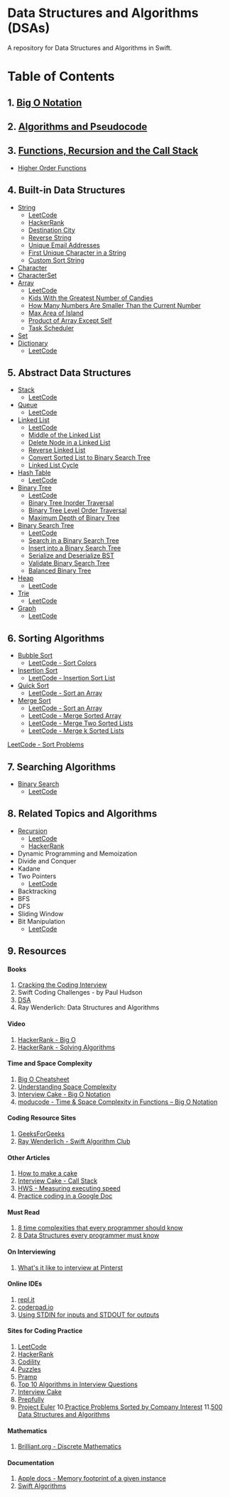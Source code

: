 # Data Structures and Algorithms (DSAs)

A repository for Data Structures and Algorithms in Swift. 

# Table of Contents 

## 1. [Big O Notation](https://github.com/alexpaul/Big-O-Notation) 

## 2. [Algorithms and Pseudocode](https://github.com/alexpaul/Algorithms-and-Pseudocode)

## 3. [Functions, Recursion and the Call Stack](https://github.com/alexpaul/Functions-Recursion-Call-Stack)

* [Higher Order Functions](https://github.com/alexpaul/Higher-Order-Functions)

## 4. Built-in Data Structures

* [String](https://github.com/alexpaul/String)
   * [LeetCode](https://leetcode.com/tag/string/)
   * [HackerRank](https://www.hackerrank.com/domains/algorithms/strings/page/1)
   * [Destination City](https://leetcode.com/problems/destination-city)
   * [Reverse String](https://leetcode.com/problems/reverse-string)
   * [Unique Email Addresses](https://leetcode.com/problems/unique-email-addresses)
   * [First Unique Character in a String](https://leetcode.com/problems/first-unique-character-in-a-string)
   * [Custom Sort String](https://leetcode.com/problems/custom-sort-string)
* [Character](https://github.com/alexpaul/Character-and-CharacterSet)
* [CharacterSet](https://github.com/alexpaul/Character-and-CharacterSet)
* [Array](https://github.com/alexpaul/Array)
  * [LeetCode](https://leetcode.com/tag/array/)
  * [Kids With the Greatest Number of Candies](https://leetcode.com/problems/kids-with-the-greatest-number-of-candies)
  * [How Many Numbers Are Smaller Than the Current Number](https://leetcode.com/problems/how-many-numbers-are-smaller-than-the-current-number)
  * [Max Area of Island](https://leetcode.com/problems/max-area-of-island)
  * [Product of Array Except Self](https://leetcode.com/problems/product-of-array-except-self)
  * [Task Scheduler](https://leetcode.com/problems/task-scheduler)
* [Set](https://github.com/alexpaul/Set)
* [Dictionary](https://github.com/alexpaul/Dictionary)
  * [LeetCode](https://leetcode.com/tag/hash-table/)

## 5. Abstract Data Structures

* [Stack](https://github.com/alexpaul/Stack)
  * [LeetCode](https://leetcode.com/tag/stack/)
* [Queue](https://github.com/alexpaul/Queue)
  * [LeetCode](https://leetcode.com/tag/queue/)
* [Linked List](https://github.com/alexpaul/LinkedList)
  * [LeetCode](https://leetcode.com/tag/linked-list/)
  * [Middle of the Linked List](https://leetcode.com/problems/middle-of-the-linked-list)
  * [Delete Node in a Linked List](https://leetcode.com/problems/delete-node-in-a-linked-list)
  * [Reverse Linked List](https://leetcode.com/problems/reverse-linked-list)
  * [Convert Sorted List to Binary Search Tree](https://leetcode.com/problems/convert-sorted-list-to-binary-search-tree)
  * [Linked List Cycle](https://leetcode.com/problems/linked-list-cycle)
* [Hash Table](https://github.com/alexpaul/Hash-Table)
  * [LeetCode](https://leetcode.com/tag/hash-table/)
* [Binary Tree](https://github.com/alexpaul/Binary-Tree)
  * [LeetCode](https://leetcode.com/tag/tree/)
  * [Binary Tree Inorder Traversal](https://leetcode.com/problems/binary-tree-inorder-traversal)
  * [Binary Tree Level Order Traversal](https://leetcode.com/problems/binary-tree-level-order-traversal)
  * [Maximum Depth of Binary Tree](https://leetcode.com/problems/maximum-depth-of-binary-tree)
* [Binary Search Tree](https://github.com/alexpaul/Binary-Search-Tree)
  * [LeetCode](https://leetcode.com/tag/tree/)
  * [Search in a Binary Search Tree](https://leetcode.com/problems/search-in-a-binary-search-tree/)
  * [Insert into a Binary Search Tree](https://leetcode.com/problems/insert-into-a-binary-search-tree/)
  * [Serialize and Deserialize BST](https://leetcode.com/problems/serialize-and-deserialize-bst/)
  * [Validate Binary Search Tree](https://leetcode.com/problems/validate-binary-search-tree)
  * [Balanced Binary Tree](https://leetcode.com/problems/balanced-binary-tree/)
* [Heap](https://github.com/alexpaul/Heap) 
  * [LeetCode](https://leetcode.com/tag/heap/)
* [Trie](https://github.com/alexpaul/Trie)
  * [LeetCode](https://leetcode.com/tag/trie/)
* [Graph](https://github.com/alexpaul/Graph) 
  * [LeetCode](https://leetcode.com/tag/graph/)

## 6. Sorting Algorithms

* [Bubble Sort](https://github.com/alexpaul/Quadratic-Sorting-Algorithms)
  * [LeetCode - Sort Colors](https://leetcode.com/problems/sort-colors/)
* [Insertion Sort](https://github.com/alexpaul/Quadratic-Sorting-Algorithms)
  * [LeetCode - Insertion Sort List](https://leetcode.com/problems/insertion-sort-list/)
* [Quick Sort](https://github.com/alexpaul/Quick-Sort)
  * [LeetCode - Sort an Array](https://leetcode.com/problems/sort-an-array/)
* [Merge Sort](https://github.com/alexpaul/Merge-Sort)
  * [LeetCode - Sort an Array](https://leetcode.com/problems/sort-an-array/)
  * [LeetCode - Merge Sorted Array](https://leetcode.com/problems/merge-sorted-array/)
  * [LeetCode - Merge Two Sorted Lists](https://leetcode.com/problems/merge-two-sorted-lists/)
  * [LeetCode - Merge k Sorted Lists](https://leetcode.com/problems/merge-k-sorted-lists/)

[LeetCode - Sort Problems](https://leetcode.com/tag/sort/)

## 7. Searching Algorithms

* [Binary Search](https://github.com/alexpaul/Binary-Search) 
  * [LeetCode](https://leetcode.com/tag/binary-search/)

## 8. Related Topics and Algorithms 

* [Recursion](https://github.com/alexpaul/Functions-Recursion-Call-Stack)
  * [LeetCode](https://leetcode.com/tag/recursion/)
  * [HackerRank](https://www.hackerrank.com/domains/algorithms?filters%5Bsubdomains%5D%5B%5D=recursion)
* Dynamic Programming and Memoization 
* Divide and Conquer
* Kadane 
* Two Pointers 
  * [LeetCode](https://leetcode.com/tag/two-pointers/)
* Backtracking 
* BFS 
* DFS
* Sliding Window
* Bit Manipulation
  * [LeetCode](https://leetcode.com/tag/bit-manipulation/)

## 9. Resources


#### Books 

1. [Cracking the Coding Interview](http://www.crackingthecodinginterview.com/)
1. Swift Coding Challenges - by Paul Hudson
1. [DSA](https://apps2.mdp.ac.id/perpustakaan/ebook/Karya%20Umum/Dsa.pdf)
1. Ray Wenderlich: Data Structures and Algorithms


#### Video 

1. [HackerRank - Big O](https://www.youtube.com/watch?v=v4cd1O4zkGw&list=LL&index=26&t=17s)
1. [HackerRank - Solving Algorithms](https://www.youtube.com/watch?v=GKgAVjJxh9w&list=LL&index=27&t=0s)


#### Time and Space Complexity  

1. [Big O Cheatsheet](https://www.bigocheatsheet.com/)
1. [Understanding Space Complexity](https://www.baeldung.com/cs/space-complexity)
1. [Interview Cake - Big O Notation](https://www.interviewcake.com/article/python/big-o-notation-time-and-space-complexity?)
1. [moducode - Time & Space Complexity in Functions – Big O Notation](https://moducode.com/blog/time-space-complexity-functions-big-o-notation/)

#### Coding Resource Sites 

1. [GeeksForGeeks](https://www.geeksforgeeks.org/)
1. [Ray Wenderlich - Swift Algorithm Club](https://github.com/raywenderlich/swift-algorithm-club)


#### Other Articles 

1. [How to make a cake](https://www.bhg.com/recipes/how-to/bake/how-to-make-a-cake/)
1. [Interview Cake - Call Stack](https://www.interviewcake.com/concept/java/call-stack)
1. [HWS - Measuring executing speed](https://www.hackingwithswift.com/example-code/system/measuring-execution-speed-using-cfabsolutetimegetcurrent)
1. [Practice coding in a Google Doc](https://www.quora.com/What-are-some-tips-for-practicing-coding-on-Google-docs-for-a-phone-screen)


#### Must Read 

1. [8 time complexities that every programmer should know](https://adrianmejia.com/most-popular-algorithms-time-complexity-every-programmer-should-know-free-online-tutorial-course/)
2. [8 Data Structures every programmer must know](https://towardsdatascience.com/8-common-data-structures-every-programmer-must-know-171acf6a1a42)


#### On Interviewing 

1. [What's it like to interview at Pinterst](https://medium.com/pinterest-engineering/what-its-like-to-interview-at-pinterest-e40f05a018f9)


#### Online IDEs 

1. [repl.it](https://repl.it/~)
1. [coderpad.io](https://coderpad.io/)
1. [Using STDIN for inputs and STDOUT for outputs](https://support.hackerrank.com/hc/en-us/articles/219617888-Using-STDIN-for-inputs-and-STDOUT-for-outputs)


#### Sites for Coding Practice

1. [LeetCode](https://leetcode.com/)
2. [HackerRank](https://www.hackerrank.com/dashboard)
3. [Codility](https://app.codility.com/programmers/lessons/1-iterations/)
4. [Puzzles](https://www.geeksforgeeks.org/category/puzzles/)
5. [Pramp](https://www.pramp.com/#/) 
6. [Top 10 Algorithms in Interview Questions](https://www.geeksforgeeks.org/top-10-algorithms-in-interview-questions/)
7. [Interview Cake](https://www.interviewcake.com/article/python/data-structures-coding-interview)
8. [Prepfully](https://prepfully.com/practice-interviews)
9. [Project Euler](https://projecteuler.net/)
10.[Practice Problems Sorted by Company Interest](https://practice.geeksforgeeks.org/explore/?company%5B%5D=Amazon&page=1)
11.[500 Data Structures and Algorithms](https://www.quora.com/q/techiedelight/500-Data-Structures-and-Algorithms-interview-questions-and-their-solutions)

#### Mathematics 

1. [Brilliant.org - Discrete Mathematics](https://brilliant.org/wiki/discrete-mathematics/#:~:text=Discrete%20mathematics%20is%20the%20study,can%20be%20finite%20or%20infinite)


#### Documentation 

1. [Apple docs - Memory footprint of a given instance](https://developer.apple.com/documentation/swift/memorylayout/2486283-size)
1. [Swift Algorithms](https://swift.org/blog/swift-algorithms/)
 

      
